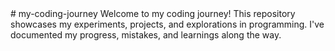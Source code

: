 <!DOCTYPE html>
<html>
  <head>
    <meta name="viewport" content="width=device-width, initial-scale=1.0">
    <title>Example Project</title>
  </head>
  <body>
   
  </body>
</html>
# my-coding-journey
Welcome to my coding journey! This repository showcases my experiments, projects, and explorations in programming. I've documented my progress, mistakes, and learnings along the way.
